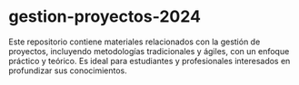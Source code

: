 # gestion-proyectos-2024
Este repositorio contiene materiales relacionados con la gestión de proyectos, incluyendo metodologías tradicionales y ágiles, con un enfoque práctico y teórico. Es ideal para estudiantes y profesionales interesados en profundizar sus conocimientos.
